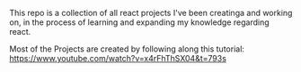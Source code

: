 This repo is a collection of all react projects I've been creatinga 
and working on, in the process of learning and expanding my knowledge 
regarding react.

Most of the Projects are created by following along this tutorial: https://www.youtube.com/watch?v=x4rFhThSX04&t=793s
